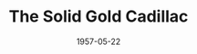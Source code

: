 ---
title: The Solid Gold Cadillac
date: 1957-05-22
closing_date: 1957-06-01
layout: productions
featured_image:
image_caption:
image_credit:
playbill:
category:
Theatre: Theatre Jacksonville
Venue: Little Theatre
cast:
- Narrator: Jack Harrell
- T. John Blessington: Harry Richard
- Alfred Metcalfe: Mike Solimeno
- Warren Gillie: Emanuel Ehrlich
- Clifford Snell: Hugh Henline
- Mrs. Laura Partridge: Charlotte Ecker
- Amelia Shotgraven: Patty Baird
- Mark Jenkins: Lance Hunt
- Miss L'Arriere: Ardelia Rushing
- Edward L. McKeever: Jack Somack
- Miss Logan: Genoe Tranoy
- AP reporter: Bob Gefter
- UP reporter: Frank Fernandez
- INS reporter: Raymond Azar
- A Little Old Lady: Marie Tankersley
- Newscaster:
  - Bill Grove
  - Bill Blackburn
  - Virginia Atter
crew:
- Director: Richard G. Fallon
- Setting and Technical Direction: George A. Ramsey, Jr.
- Assistant Director: Barbara Ehrmann
- Stage Manager: Frank Ridge
- Light Controls:
  - Garry Safford
  - Bob Kornegay
- Sound and Music: Norman Howard
- Projectionist: Lance Hunt
- Wardrobe Chairman: Connie Henline
- Wardrobe Assistant:
  - Marie Tankersley
  - Gladys Downey
  - Libbi Whiteman
  - Elaine Barnert
  - Ardelia Rushing
- Properties Chairman: Norman Rickard
- Properties Assistant:
  - Bill Gibbs
  - Mervyn Richards
  - Beverly Fink
  - Louise Lee
  - Anona Collins
- Make-up Chairman: Mattie Godwin
- Make-up Assistant:
  - Jane Porter
  - Polly Clendening
  - Millie Barnert
  - Pat Robson
  - Chick Evans
  - Peggy Gift
  - Jan Arinson
- Construction Chairmen: Larry Zell
- Construction Crew:
  - Dixie Cohen
  - Roselle Cohen
  - Norman Howard
  - Mike Solimeno
  - Pete King
  - Lance Hunt
  - Frank Ridge
  - Garry Safford
  - Bob Kornegay
  - Klip Smith
  - Rose Forney
  - Florence Somack
  - Brenda Hasty
  - Ellis Barnert
  - Bill Gibbs
  - Jo Moore
  - Marie Tankersley
  - Eleanor Yeager
  - Jimmy Boyer
  - Ann Martinez
  - Bud Rogers
---